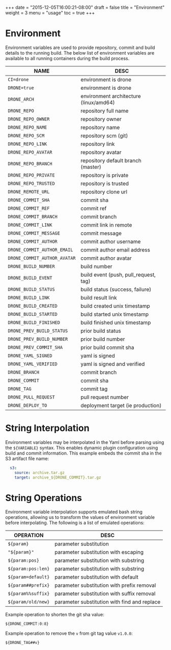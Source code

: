 +++
date = "2015-12-05T16:00:21-08:00"
draft = false
title = "Environment"
weight = 3
menu = "usage"
toc = true
+++

# Environment

Environment variables are used to provide repository, commit and build details to the running build. The below list of environment variables are available to all running containers during the build process.

NAME                               | DESC
-----------------------------------|--------------------------------------------
`CI=drone`                         | environment is drone
`DRONE=true`                       | environment is drone
`DRONE_ARCH`                       | environment architecture (linux/amd64)
`DRONE_REPO`                       | repository full name
`DRONE_REPO_OWNER`                 | repository owner
`DRONE_REPO_NAME`                  | repository name
`DRONE_REPO_SCM`                   | repository scm (git)
`DRONE_REPO_LINK`                  | repository link
`DRONE_REPO_AVATAR`                | repository avatar
`DRONE_REPO_BRANCH`                | repository default branch (master)
`DRONE_REPO_PRIVATE`               | repository is private
`DRONE_REPO_TRUSTED`               | repository is trusted
`DRONE_REMOTE_URL`                 | repository clone url
`DRONE_COMMIT_SHA`                 | commit sha
`DRONE_COMMIT_REF`                 | commit ref
`DRONE_COMMIT_BRANCH`              | commit branch
`DRONE_COMMIT_LINK`                | commit link in remote
`DRONE_COMMIT_MESSAGE`             | commit message
`DRONE_COMMIT_AUTHOR`              | commit author username
`DRONE_COMMIT_AUTHOR_EMAIL`        | commit author email address
`DRONE_COMMIT_AUTHOR_AVATAR`       | commit author avatar
`DRONE_BUILD_NUMBER`               | build number
`DRONE_BUILD_EVENT`                | build event (push, pull_request, tag)
`DRONE_BUILD_STATUS`               | build status (success, failure)
`DRONE_BUILD_LINK`                 | build result link
`DRONE_BUILD_CREATED`              | build created unix timestamp
`DRONE_BUILD_STARTED`              | build started unix timestamp
`DRONE_BUILD_FINISHED`             | build finished unix timestamp
`DRONE_PREV_BUILD_STATUS`          | prior build status
`DRONE_PREV_BUILD_NUMBER`          | prior build number
`DRONE_PREV_COMMIT_SHA`            | prior build commit sha
`DRONE_YAML_SIGNED`                | yaml is signed
`DRONE_YAML_VERIFIED`              | yaml is signed and verified
`DRONE_BRANCH`                     | commit branch
`DRONE_COMMIT`                     | commit sha
`DRONE_TAG`                        | commit tag
`DRONE_PULL_REQUEST`               | pull request number
`DRONE_DEPLOY_TO`                  | deployment target (ie production)


# String Interpolation

Environment variables may be interpolated in the Yaml before parsing using the `${VARIABLE}` syntax. This enables dynamic plugin configuration using build and commit information. This example embeds the commit sha in the S3 artifact file name:

```yaml
  s3:
    source: archive.tar.gz
    target: archive_${DRONE_COMMIT}.tar.gz
```

# String Operations

Environment variable interpolation supports emulated bash string operations, allowing us to transform the values of environment variable before interpolating. The following is a list of emulated operations:


OPERATION             | DESC
----------------------|---------------------------------------------------------
`${param}`            | parameter substitution
`"${param}"`          | parameter substitution with escaping
`${param:pos}`        | parameter substitution with substring
`${param:pos:len}`    | parameter substitution with substring
`${param=default}`    | parameter substitution with default
`${param##prefix}`    | parameter substitution with prefix removal
`${param%%suffix}`    | parameter substitution with suffix removal
`${param/old/new}`    | parameter substitution with find and replace

Example operation to shorten the git sha value:

```
${DRONE_COMMIT:0:8}
```

Example operation to remove the `v` from git tag value `v1.0.0`:

```
${DRONE_TAG##v}
```
